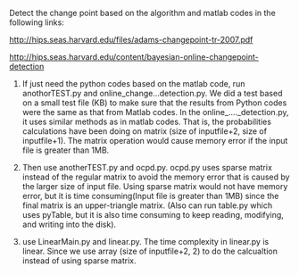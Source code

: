 Detect the change point based on the algorithm and matlab codes in the following links:

http://hips.seas.harvard.edu/files/adams-changepoint-tr-2007.pdf

http://hips.seas.harvard.edu/content/bayesian-online-changepoint-detection

1. If just need the python codes based on the matlab code, run anothorTEST.py and online_change...detection.py. We did a test based on a small test file (KB) to make sure that the results from Python codes were the same as that from Matlab codes.        In the online_...._detection.py, it uses similar methods as in matlab codes. That is, the probabilities calculations have been doing on matrix (size of inputfile+2, size of inputfile+1). The matrix operation would cause memory error if the input file is greater than 1MB. 

2. Then use anotherTEST.py and ocpd.py. ocpd.py uses sparse matrix instead of the regular matrix to avoid the memory error that is caused by the larger size of input file. Using sparse matrix would not have memory error, but it is time consuming(Input file is greater than 1MB) since the final matrix is an upper-triangle matrix.  (Also can run table.py which uses pyTable, but it is also time consuming to keep reading, modifying, and writing into the disk).

3. use LinearMain.py and linear.py. The time complexity in linear.py is linear. Since we use array (size of inputfile+2, 2) to do the calcualtion instead of using sparse matrix. 
